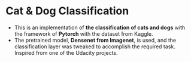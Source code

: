 # Cat & Dog Classification
* This is an implementation of __the classification of cats and dogs__ with the framework of __Pytorch__ with the dataset from Kaggle.</br>
* The pretrained model, __Densenet from Imagenet__, is used, and the classification layer was tweaked to accomplish the required task.</br>
Inspired from one of the Udacity projects.

